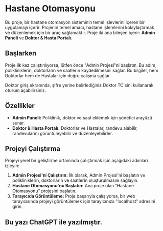 # Hastane Otomasyonu

Bu proje, bir hastane otomasyon sisteminin temel işlevlerini içeren bir uygulamayı içerir. Projenin temel amacı, hastane işlemlerini kolaylaştırmak ve düzenlemek için bir araç sağlamaktır. Proje iki ana bileşen içerir: **Admin Paneli** ve **Doktor & Hasta Portalı**.

## Başlarken

Proje ilk kez çalıştırılıyorsa, lütfen önce "Admin Projesi"ni başlatın. Bu adım, polikliniklerin, doktorların ve saatlerin kaydedilmesini sağlar. Bu bilgiler, hem Doktorlar hem de Hastalar için doğru çalışma sağlar.

Doktor giriş ekranında, şifre yerine belirlediğiniz Doktor TC'sini kullanarak oturum açabilirsiniz.

## Özellikler

- **Admin Paneli:** Poliklinik, doktor ve saat eklemek için yönetici arayüzü sunar.
- **Doktor & Hasta Portalı:** Doktorlar ve Hastalar, randevu alabilir, randevularını görüntüleyebilir ve düzenleyebilirler.

## Projeyi Çalıştırma

Projeyi yerel bir geliştirme ortamında çalıştırmak için aşağıdaki adımları izleyin:

1. **Admin Projesi'ni Çalıştırın:** İlk olarak, Admin Projesi'ni başlatın ve polikliniklerin, doktorların ve saatlerin oluşturulmasını sağlayın.
2. **Hastane Otomasyonu'nu Başlatın:** Ana proje olan "Hastane Otomasyonu" projesini başlatın.
3. **Tarayıcıda Görüntüleme:** Proje başarıyla çalışıyorsa, bir web tarayıcısında projeyi görüntülemek için tarayıcınıza "localhost" adresini girin.

## Bu yazı ChatGPT ile yazılmıştır.
